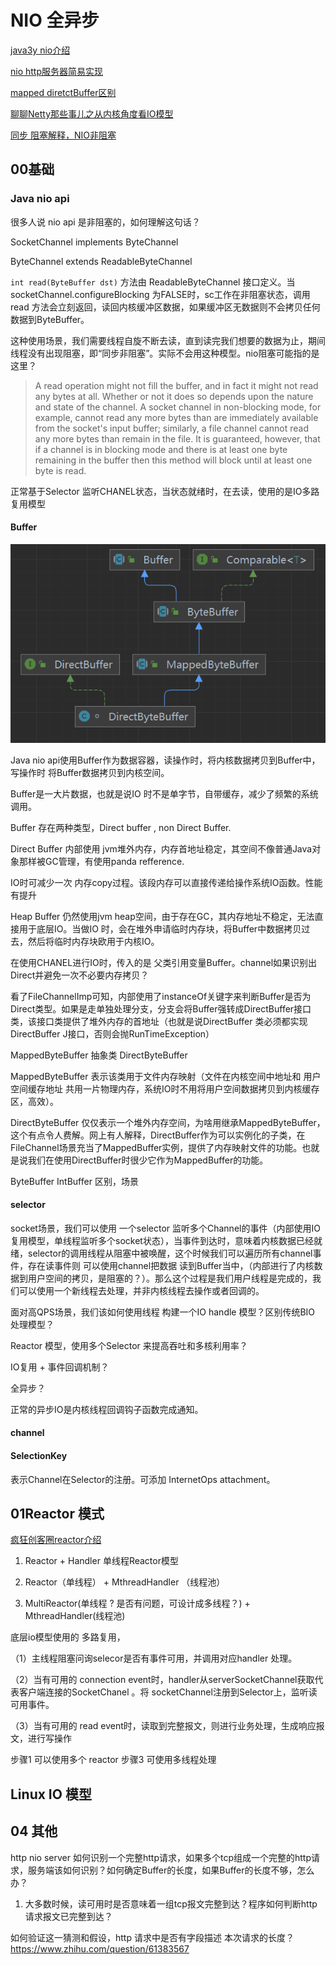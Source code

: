 

# NIO 全异步

[java3y nio介绍](https://mp.weixin.qq.com/s/hw0u_wmiVbZ5-U9xjjPXsg)

[nio http服务器简易实现](https://www.cnblogs.com/xugf/p/9603434.html)

[mapped diretctBuffer区别](https://zthinker.com/archives/directbytebuffer%E4%B8%8Emappedbytebuffer)

[聊聊Netty那些事儿之从内核角度看IO模型](https://mp.weixin.qq.com/s/zAh1yD5IfwuoYdrZ1tGf5Q)

[同步  阻塞解释，NIO非阻塞](https://zhuanlan.zhihu.com/p/27400943)

## 00基础

### Java nio api

很多人说 nio api 是非阻塞的，如何理解这句话？

SocketChannel implements ByteChannel

ByteChannel extends ReadableByteChannel

`int read(ByteBuffer dst)` 方法由 ReadableByteChannel 接口定义。当socketChannel.configureBlocking 为FALSE时，sc工作在非阻塞状态，调用read 方法会立刻返回，读回内核缓冲区数据，如果缓冲区无数据则不会拷贝任何数据到ByteBuffer。

这种使用场景，我们需要线程自旋不断去读，直到读完我们想要的数据为止，期间线程没有出现阻塞，即“同步非阻塞”。实际不会用这种模型。nio阻塞可能指的是这里？

>A read operation might not fill the buffer, and in fact it might not read any bytes at all. Whether or not it does so depends upon the nature and state of the channel. A socket channel in non-blocking mode, for example, cannot read any more bytes than are immediately available from the socket's input buffer; similarly, a file channel cannot read any more bytes than remain in the file. It is guaranteed, however, that if a channel is in blocking mode and there is at least one byte remaining in the buffer then this method will block until at least one byte is read.

正常基于Selector 监听CHANEL状态，当状态就绪时，在去读，使用的是IO多路复用模型

#### Buffer

![](base.assets/image-20220821001647834.png)

Java nio api使用Buffer作为数据容器，读操作时，将内核数据拷贝到Buffer中，写操作时 将Buffer数据拷贝到内核空间。

Buffer是一大片数据，也就是说IO 时不是单字节，自带缓存，减少了频繁的系统调用。



Buffer 存在两种类型，Direct buffer , non Direct Buffer.

Direct Buffer 内部使用 jvm堆外内存，内存首地址稳定，其空间不像普通Java对象那样被GC管理，有使用panda  refference.

IO时可减少一次 内存copy过程。该段内存可以直接传递给操作系统IO函数。性能有提升

Heap Buffer 仍然使用jvm heap空间，由于存在GC，其内存地址不稳定，无法直接用于底层IO。当做IO 时，会在堆外申请临时内存块，将Buffer中数据拷贝过去，然后将临时内存块欧用于内核IO。



在使用CHANEL进行IO时，传入的是 父类引用变量Buffer。channel如果识别出Direct并避免一次不必要内存拷贝？

看了FileChannelImp可知，内部使用了instanceOf关键字来判断Buffer是否为Direct类型。如果是走单独处理分支，分支会将Buffer强转成DirectBuffer接口类，该接口类提供了堆外内存的首地址（也就是说DirectBuffer 类必须都实现DirectBuffer J接口，否则会抛RunTimeException）



MappedByteBuffer 抽象类 DirectByteBuffer

MappedByteBuffer 表示该类用于文件内存映射（文件在内核空间中地址和 用户空间缓存地址 共用一片物理内存，系统IO时不用将用户空间数据拷贝到内核缓存区，高效）。

DirectByteBuffer 仅仅表示一个堆外内存空间，为啥用继承MappedByteBuffer，这个有点令人费解。网上有人解释，DirectBuffer作为可以实例化的子类，在FileChannel场景充当了MappedBuffer实例，提供了内存映射文件的功能。也就是说我们在使用DirectBuffer时很少它作为MappedBuffer的功能。



ByteBuffer IntBuffer 区别，场景

#### selector 

socket场景，我们可以使用 一个selector 监听多个Channel的事件（内部使用IO复用模型，单线程监听多个socket状态），当事件到达时，意味着内核数据已经就绪，selector的调用线程从阻塞中被唤醒，这个时候我们可以遍历所有channel事件，存在读事件则 可以使用channel把数据 读到Buffer当中，（内部进行了内核数据到用户空间的拷贝，是阻塞的？）。那么这个过程是我们用户线程是完成的，我们可以使用一个新线程去处理，并非内核线程去操作或者回调的。

面对高QPS场景，我们该如何使用线程 构建一个IO handle 模型？区别传统BIO 处理模型？

Reactor 模型，使用多个Selector 来提高吞吐和多核利用率？

IO复用 + 事件回调机制？ 

全异步？



正常的异步IO是内核线程回调钩子函数完成通知。

#### channel

#### SelectionKey

表示Channel在Selector的注册。可添加 InternetOps  attachment。

## 01Reactor 模式

[疯狂创客圈reactor介绍](https://www.cnblogs.com/crazymakercircle/p/9833847.html#autoid-h4-7-1-1)

1. Reactor + Handler 单线程Reactor模型

2. Reactor（单线程） + MthreadHandler （线程池）
3. MultiReactor(单线程 ? 是否有问题，可设计成多线程？) + MthreadHandler(线程池)

底层io模型使用的 多路复用，

（1）主线程阻塞问询selecor是否有事件可用，并调用对应handler 处理。

（2）当有可用的 connection event时，handler从serverSocketChannel获取代表客户端连接的SocketChanel 。将 socketChannel注册到Selector上，监听读可用事件。

（3）当有可用的 read event时，读取到完整报文，则进行业务处理，生成响应报文，进行写操作

步骤1 可以使用多个 reactor
步骤3 可使用多线程处理



## Linux IO 模型



## 04 其他

http nio server 如何识别一个完整http请求，如果多个tcp组成一个完整的http请求，服务端该如何识别？如何确定Buffer的长度，如果Buffer的长度不够，怎么办？

1. 大多数时候，读可用时是否意味着一组tcp报文完整到达？程序如何判断http 请求报文已完整到达？

如何验证这一猜测和假设，http 请求中是否有字段描述 本次请求的长度？https://www.zhihu.com/question/61383567